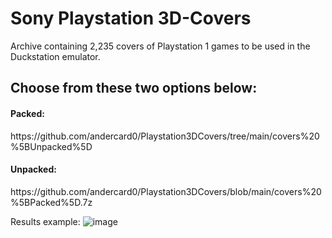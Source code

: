 # Sony Playstation 3D-Covers
Archive containing 2,235 covers of Playstation 1 games to be used in the Duckstation emulator.

<h2>Choose from these two options below:</h2>
<h4>Packed:</h4>https://github.com/andercard0/Playstation3DCovers/tree/main/covers%20%5BUnpacked%5D
<h4>Unpacked:</h4>https://github.com/andercard0/Playstation3DCovers/blob/main/covers%20%5BPacked%5D.7z
<br>

Results example:
![image](https://github.com/andercard0/Playstation3DCovers/assets/43047877/7410d040-521e-4c2e-ad8b-621d717a3654)

